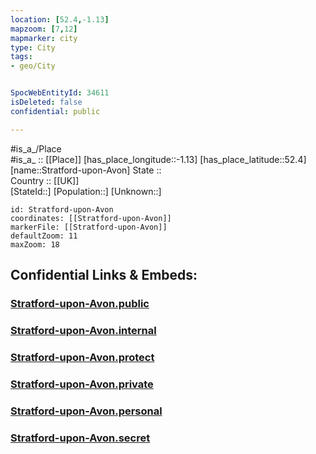 ```yaml
---
location: [52.4,-1.13] 
mapzoom: [7,12] 
mapmarker: city 
type: City
tags:
- geo/City


SpocWebEntityId: 34611
isDeleted: false
confidential: public

---
```

#is_a_/Place  
#is_a_ :: [[Place]] 
[has_place_longitude::-1.13] 
[has_place_latitude::52.4] 
[name::Stratford-upon-Avon] 
State ::  
Country :: [[UK]]  
[StateId::] 
[Population::] 
[Unknown::] 


```leaflet
id: Stratford-upon-Avon
coordinates: [[Stratford-upon-Avon]] 
markerFile: [[Stratford-upon-Avon]] 
defaultZoom: 11 
maxZoom: 18
```


## Confidential Links & Embeds: 

### [Stratford-upon-Avon.public](/_public/\Earth\Continent\Europe\Europe~North\UK\England\Regions~England\East_Midlands\Northamptonshire\cities~Northamptonshire\Daventry\cities~DaventryStratford-upon-Avon.public.md) 

### [Stratford-upon-Avon.internal](/_internal/\Earth\Continent\Europe\Europe~North\UK\England\Regions~England\East_Midlands\Northamptonshire\cities~Northamptonshire\Daventry\cities~DaventryStratford-upon-Avon.internal.md) 

### [Stratford-upon-Avon.protect](/_protect/\Earth\Continent\Europe\Europe~North\UK\England\Regions~England\East_Midlands\Northamptonshire\cities~Northamptonshire\Daventry\cities~DaventryStratford-upon-Avon.protect.md) 

### [Stratford-upon-Avon.private](/_private/\Earth\Continent\Europe\Europe~North\UK\England\Regions~England\East_Midlands\Northamptonshire\cities~Northamptonshire\Daventry\cities~DaventryStratford-upon-Avon.private.md) 

### [Stratford-upon-Avon.personal](/_personal/\Earth\Continent\Europe\Europe~North\UK\England\Regions~England\East_Midlands\Northamptonshire\cities~Northamptonshire\Daventry\cities~DaventryStratford-upon-Avon.personal.md) 

### [Stratford-upon-Avon.secret](/_secret/\Earth\Continent\Europe\Europe~North\UK\England\Regions~England\East_Midlands\Northamptonshire\cities~Northamptonshire\Daventry\cities~DaventryStratford-upon-Avon.secret.md)

